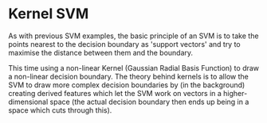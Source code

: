 # Kernel SVM

As with previous SVM examples, the basic principle of an SVM is to take the points nearest to the decision boundary as 'support vectors' and try to maximise the distance between them and the boundary.

This time using a non-linear Kernel (Gaussian Radial Basis Function) to draw a non-linear decision boundary. The theory behind kernels is to allow the SVM to draw more complex decision boundaries by (in the background) creating derived features which let the SVM work on vectors in a higher-dimensional space (the actual decision boundary then ends up being in a space which cuts through this).
